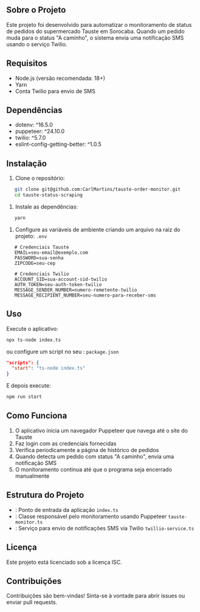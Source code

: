 ## Sobre o Projeto
Este projeto foi desenvolvido para automatizar o monitoramento de status de pedidos do supermercado Tauste em Sorocaba. 
Quando um pedido muda para o status "A caminho", o sistema envia uma notificação SMS usando o serviço Twilio.

## Requisitos
- Node.js (versão recomendada: 18+)
- Yarn
- Conta Twilio para envio de SMS

## Dependências
- dotenv: ^16.5.0
- puppeteer: ^24.10.0
- twilio: ^5.7.0
- eslint-config-getting-better: ^1.0.5

## Instalação
1. Clone o repositório:
``` bash
   git clone git@github.com:CarlMartins/tauste-order-monitor.git
   cd tauste-status-scraping
```
1. Instale as dependências:
``` bash
   yarn
```
1. Configure as variáveis de ambiente criando um arquivo na raiz do projeto: `.env`
``` 
   # Credenciais Tauste
   EMAIL=seu-email@exemplo.com
   PASSWORD=sua-senha
   ZIPCODE=seu-cep
   
   # Credenciais Twilio
   ACCOUNT_SID=sua-account-sid-twilio
   AUTH_TOKEN=seu-auth-token-twilio
   MESSAGE_SENDER_NUMBER=numero-remetente-twilio
   MESSAGE_RECIPIENT_NUMBER=seu-numero-para-receber-sms
```

## Uso
Execute o aplicativo:
``` bash
npx ts-node index.ts
```
ou configure um script no seu : `package.json`
``` json
"scripts": {
  "start": "ts-node index.ts"
}
```
E depois execute:
``` bash
npm run start
```

## Como Funciona
1. O aplicativo inicia um navegador Puppeteer que navega até o site do Tauste
2. Faz login com as credenciais fornecidas
3. Verifica periodicamente a página de histórico de pedidos
4. Quando detecta um pedido com status "A caminho", envia uma notificação SMS
5. O monitoramento continua até que o programa seja encerrado manualmente

## Estrutura do Projeto
- : Ponto de entrada da aplicação `index.ts`
- : Classe responsável pelo monitoramento usando Puppeteer `tauste-monitor.ts`
- : Serviço para envio de notificações SMS via Twilio `twillio-service.ts`

## Licença
Este projeto está licenciado sob a licença ISC.

## Contribuições
Contribuições são bem-vindas! Sinta-se à vontade para abrir issues ou enviar pull requests.
